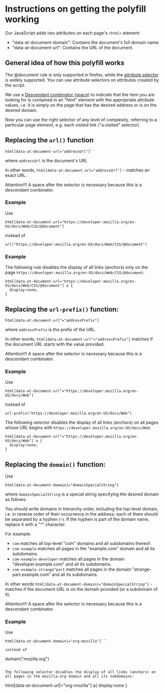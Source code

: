 # Instructions on getting the polyfill working

Our JavaScript adds two attributes on each page's `<html>` element:

* "data-at-document-domain": Contains the document's full domain name
* "data-at-document-url": Contains the URL of the document.

## General idea of how this polyfill works

The @document rule is only supported in firefox, while the [attribute selector](https://developer.mozilla.org/en-US/docs/Web/CSS/Attribute_selectors) is widely supported.
You can use attribute selectors on attributes created by the script.

We use a [Descendant combinator (space)](https://developer.mozilla.org/en-US/docs/Web/CSS/Descendant_combinator) to indicate that the item you are looking for is contained in an "html" element with the appropriate attribute values, i.e. it is simply on the page that has the desired address or is on the desired domain.

Now you can use the right selector of any level of complexity, referring to a particular page element, e.g. each visited link ("a:visited" selector).


## Replacing the `url()` function

```
html[data-at-document-url="addressUrl"]``
```

where `addressUrl` is the document's URL

In other words, `html[data-at-document-url="addressUrl"]` - matches an exact URL.

Attention!!!
A space after the selector is necessary because this is a descendant combinator.

### Example

Use

```html[data-at-document-url="https://developer.mozilla.org/en-US/docs/Web/CSS/@document"]```

instead of

```url("https://developer.mozilla.org/en-US/docs/Web/CSS/@document")```

### Example

The following rule disables the display of all links (anchors) only on the page `https://developer.mozilla.org/en-US/docs/Web/CSS/@document`:

```
html[data-at-document-url="https://developer.mozilla.org/en-US/docs/Web/CSS/@document"] a {
  display:none;
}
```

## Replacing the `url-prefix()` function:

```html[data-at-document-url^="addressPrefix"]```

where `addressPrefix` is the prefix of the URL.

In other words, `html[data-at-document-url^="addressPrefix"]` matches if the document URL starts with the value provided.

Attention!!!
A space after the selector is necessary because this is a descendant combinator.

### Example

Use

```
html[data-at-document-url^="https://developer.mozilla.org/en-US/docs/Web"]
```

instead of

```
url-prefix("https://developer.mozilla.org/en-US/docs/Web")
```

The following selector disables the display of all links (anchors) on all pages whose URL begins with `https://developer.mozilla.org/en-US/docs/Web`:

```
html[data-at-document-url^="https://developer.mozilla.org/en-US/docs/Web"] a {
  display:none;
}
```

## Replacing the `domain()` function:

Use

```
html[data-at-document-domain|="domainSpecialString"]
```

where `domainSpecialString` is a special string specifying the desired domain as follows:

You should write domains in hierarchy order, including the top-level domain, i.e. in reverse order of their occurrence in the address; each of them should be separated by a hyphen (-). If the hyphen is part of the domain name, replace it with a "^" character.

For example:

* `com` matches all top-level "com" domains and all subdomains thereof.
* `com-example` matches all pages in the "example.com" domain and all its subdomains.
* `com-example-developer` matches all pages in the domain "developer.example.com" and all its subdomains.
* `com-example-strange^part` matches all pages in the domain "strange-part.example.com" and all its subdomains.

In other words `html[data-at-document-domain|="domainSpecialString"]` - matches if the document URL is on the domain provided (or a subdomain of it).

Attention!!!
A space after the selector is necessary because this is a descendant combinator.

### Example

Use

```
html[data-at-document-domain|="org-mozilla"]```

instead of

```
domain("mozilla.org")
```

The following selector disables the display of all links (anchors) on all pages in the mozilla.org domain and all its subdomains:

```
html[data-at-document-url|="org-mozilla"] a{
  display:none
}
```
